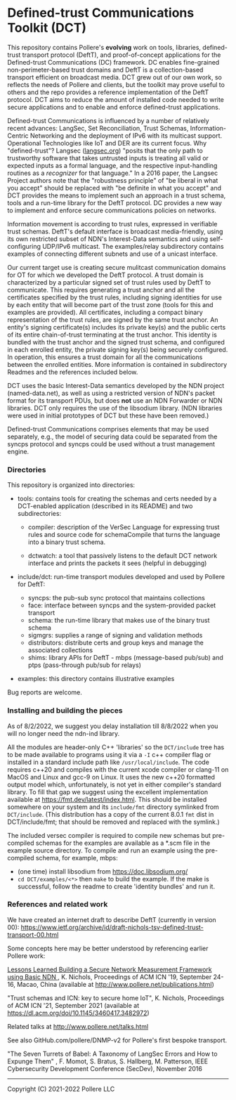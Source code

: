 # Defined-trust Communications Toolkit (DCT)

This repository contains Pollere's **evolving** work on tools, libraries, defined-trust transport protocol (DeftT), and proof-of-concept applications for the Defined-trust Communications (DC) framework. DC enables fine-grained non-perimeter-based trust domains and DeftT is a collection-based transport efficient on broadcast media. DCT grew out of our own work, so reflects the needs of Pollere and clients, but the toolkit may prove useful to others and the repo provides a reference implementation of the DeftT protocol. DCT aims to reduce the amount of installed code needed to write secure applications and to enable and enforce defined-trust applications.

Defined-trust Communications is influenced by a number of relatively recent advances: LangSec,  Set Reconciliation, Trust Schemas, Information-Centric Networking and the deployment of IPv6 with its multicast support. Operational Technologies like IoT and DER are its current focus.  Why "defined-trust"? Langsec ([langsec.org]()) "posits that the only path to trustworthy software that takes untrusted inputs is treating all valid or expected inputs as a formal language, and the respective input-handling routines as a *recognizer* for that language." In a 2016 paper, the Langsec Project authors note that the "robustness principle" of "be liberal in what you accept" should be replaced with "be definite in what you accept" and DCT provides the means to implement such an approach in a trust schema, tools and a run-time library for the DeftT protocol. DC provides a new way to implement and enforce secure communications policies on networks.

Information movement is according to trust rules, expressed in verifiable trust schemas. DeftT's default interface is broadcast media-friendly, using its own restricted subset of NDN's Interest-Data semantics and using self-configuring UDP/IPv6 multicast. The examples/relay subdirectory contains examples of connecting different subnets and use of a unicast interface. 

Our current target use is creating secure mulitcast communication domains for OT for which we developed the DeftT protocol. A trust domain is characterized by a particular signed set of trust rules used by DeftT to communicate. This requires generating a trust anchor and all the certificates specified by the trust rules, including signing identities for use by each entity that will become part of the trust zone (tools for this and examples are provided). All certificates, including a compact binary representation of the trust rules, are signed by the same trust anchor. An entity's signing certificate(s) includes its private key(s) and the public certs of its entire chain-of-trust terminating at the trust anchor. This identity is bundled with the trust anchor and the signed trust schema, and configured in each enrolled entity, the private signing key(s) being securely configured. In operation, this ensures a trust domain for all the communications between the enrolled entities. More information is contained in subdirectory Readmes and the references included below.

DCT uses the basic Interest-Data semantics developed by the NDN project (named-data.net), as well as using a restricted version of NDN's packet format for its transport PDUs, but does **not** use an NDN Forwarder or NDN libraries. DCT only requires the use of the libsodium library.  (NDN libraries were used in initial prototypes of DCT but these have been removed.)

Defined-trust Communications comprises elements that may be used separately, e.g., the model of securing data could be separated from the syncps protocol and syncps could be used without a trust management engine.

### Directories

This repository is organized into directories:

- tools: contains tools for creating the schemas and certs needed by a DCT-enabled application (described in its README) and two subdirectories:
  
  - compiler: description of the VerSec Language for expressing trust rules and source code for schemaCompile that turns the language into a binary trust schema. 
  
  - dctwatch: a tool that passively listens to the default DCT network interface and prints the packets it sees (helpful in debugging)

- include/dct: run-time transport modules developed and used by Pollere for DeftT:
  
  - syncps: the pub-sub sync protocol that maintains collections 
  - face: interface between syncps and the system-provided packet transport
  - schema: the run-time library that makes use of the binary trust schema
  - sigmgrs: supplies a range of signing and validation methods
  - distributors: distribute certs and group keys and manage the associated collections
  - shims: library APIs for DeftT - mbps (message-based pub/sub) and ptps (pass-through pub/sub for relays)

- examples: this directory contains illustrative examples

Bug reports are welcome.

### Installing and building the pieces

As of 8/2/2022, we suggest you delay installation till 8/8/2022 when you will no longer need the ndn-ind library.

All the modules are header-only C++ 'libraries' so the `DCT/include` tree has to be made available to programs using it via a `-I` c++ compiler flag or installed in a standard include path like `/usr/local/include`. The code requires c++20 and compiles with the current xcode compiler or clang-11 on MacOS and Linux and gcc-9 on Linux. It uses the new c++20 formatted output model which, unfortunately, is not yet in either compiler's standard library. To fill that gap we suggest using the excellent implementation available at https://fmt.dev/latest/index.html. This should be installed somewhere on your system and its `include/fmt` directory symlinked from `DCT/include`. (This distribution has a copy of the current 8.0.1 `fmt` dist in DCT/include/fmt; that should be removed and replaced with the symlink.) 

The included versec compiler is required to compile new schemas but pre-compiled schemas for the examples are available as a \*.scm file in the example source directory. To compile and run an example using the pre-compiled schema, for example, mbps:

- (one time) install libsodium from https://doc.libsodium.org/
- `cd DCT/examples/<*>`  then `make` to build the example. If the make is successful, follow the readme to create 'identity bundles' and run it.

### References and related work

We have created an internet draft to describe DeftT (currently in version 00): https://www.ietf.org/archive/id/draft-nichols-tsv-defined-trust-transport-00.html

Some concepts here may be better understood by referencing earlier Pollere work: 

[Lessons Learned Building a Secure Network Measurement Framework using Basic NDN ](http://www.pollere.net/Pdfdocs/icn19-p20.pdf), K. Nichols, Proceedings of ACM ICN '19, September 24-16, Macao, China (available at http://www.pollere.net/publications.html)

"Trust schemas and ICN: key to secure home IoT", K. Nichols, Proceedings of ACM ICN '21, September 2021 (available at https://dl.acm.org/doi/10.1145/3460417.3482972)

Related talks at http://www.pollere.net/talks.html

See also GitHub.com/pollere/DNMP-v2 for Pollere's first bespoke transport.

"The Seven Turrets of Babel: A Taxonomy of LangSec Errors and How to Expunge Them" , F. Momot, S. Bratus, S. Hallberg, M. Patterson, IEEE Cybersecurity Development Conference (SecDev), November 2016

---

Copyright (C) 2021-2022 Pollere LLC 
